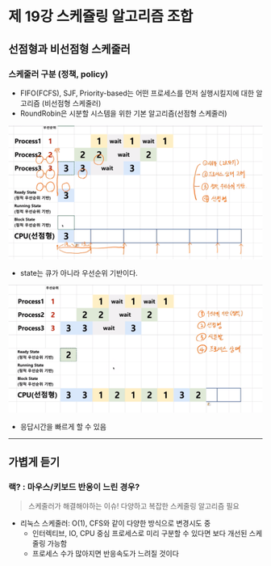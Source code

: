 # 제 19강 스케쥴링 알고리즘 조합 
## 선점형과 비선점형 스케줄러 
### 스케줄러 구분 (정책, policy)
- FIFO(FCFS), SJF, Priority-based는 어떤 프로세스를 먼저 실행시킬지에 대한 알고리즘 (비선점형 스케줄러)
- RoundRobin은 시분할 시스템을 위한 기본 알고리즘(선점형 스케줄러)

![스케줄러 구분](../img/scheduler_policy.png)
- state는 큐가 아니라 우선순위 기반이다. 

![스케줄러 구분2](../img/scheduler_policy2.png)
- 응답시간을 빠르게 할 수 있음 

---
## 가볍게 듣기 
### 랙? : 마우스/키보드 반응이 느린 경우? 
> 스케줄러가 해결해야하는 이슈! 
> 다양하고 복잡한 스케줄링 알고리즘 필요 
- 리눅스 스케줄러: O(1), CFS와 같이 다양한 방식으로 변경시도 중 
  - 인터렉티브, IO, CPU 중심 프로세스로 미리 구분할 수 있다면 보다 개선된 스케줄링 가능함 
  - 프로세스 수가 많아지면 반응속도가 느려질 것이다 